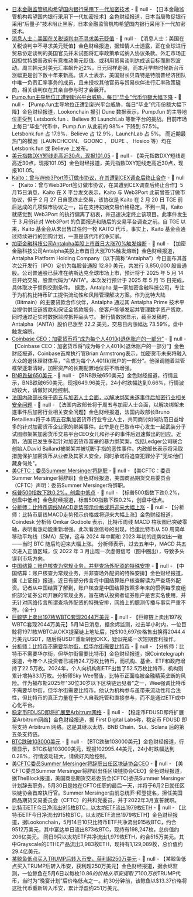 - [日本金融监管机构希望国内银行采用下一代加密技术](https://www.cls.cn/detail/2031181) - 📰 null - 【日本金融监管机构希望国内银行采用下一代加密技术】金色财经报道，日本当局敦促银行采用“后量子”技术阻止黑客，日本金融监管机构希望国内银行采用下一代加密技术。
- [消息人士：美国在关税谈判中不寻求美元贬值](https://flash.jin10.com/detail/20250515004223467800) - 📰 null - 【消息人士：美国在关税谈判中不寻求美元贬值】金色财经报道，据知情人士透露，正在全球进行贸易协定谈判的美国官员并未试图将汇率政策承诺纳入协议条款。外汇市场正因担忧特朗普政府有意推动美元贬值、或利用贸易谈判达成该目标而剧烈波动。周三韩元对美元汇率飙升近2%，日元同样走强，而本月早些时候新台币涨幅更是创下数十年来新高。该人士表示，美国财长贝森特是特朗普经济团队中唯一负责汇率事务的成员，且未授权其他官员与贸易伙伴进行汇率政策磋商，相关谈判仅在其亲自参与时才会展开。
- [Pump.fun主导地位正遭到新兴平台威胁，每日“毕业”代币份额大幅下降](https://x.com/lookonchain/status/1922690944811635038) - 📰 null - 【Pump.fun主导地位正遭到新兴平台威胁，每日“毕业”代币份额大幅下降】金色财经报道，Lookonchain 援引 Dune 数据表示，Pump.fun 的主导地位正受到 Letsbonk.fun 、Believe 和 LaunchLab 等新平台的挑战。目前市场上每日“毕业”代币中，Pump.fun 从此前的 98%+ 下降到 57.5%。Letsbonk.fun 占 17.9%、Believe 占 12.9%，LaunchLab 占 5%。 
而近期最热门的模因（LAUNCHCOIN、 GOONC 、 DUPE 、 Hosico 等）均在 Letsbonk.fun 或 Believe 上发布。
- [美元指数DXY短线走高近30点，现报101.05]() - 📰 null - 【美元指数DXY短线走高近30点，现报101.05】金色财经报道，美元指数DXY短线走高近30点，现报101.05。
- [Kaito：曾与Web3Port签订做市协议，在其遭到CEX调查后终止合作](https://x.com/KaitoAI/status/1922683429205983432) - 📰 null - 【Kaito：曾与Web3Port签订做市协议，在其遭到CEX调查后终止合作】5月15日消息，Kaito 在 X 平台发文表示，Kaito 与 Web3Port 此前曾签订做市协议，但于 2 月 27 日自愿终止交易，该协议是 Kaito 在 2 月 20 日 TGE 前后达成的几项做市协议之一，旨在支持初始交易价格稳定。不到一周，Kaito 就感觉到 Web3Port 的执行偏离了初衷，并迅速决定终止该项目。此事件发生于 3 月份针对 Web3Port 的负面报道和随后的交易平台调查之前。自 TGE 以来，Kaito 基金会从未出售过任何一枚 KAITO 代币。事实上，Kaito 基金会通过持续进行的回购计划，一直是该代币的净买家。
- [加密金融科技公司Antalpha美股上市首日大涨70%触发熔断](https://www.globenewswire.com/news-release/2025/05/14/3081124/0/en/Antalpha-Announces-Pricing-of-Initial-Public-Offering.html) - 📰 null - 【加密金融科技公司Antalpha美股上市首日大涨70%触发熔断】金色财经报道，Antalpha Platform Holding Company（以下简称“Antalpha”）今日宣布其首次公开发行（IPO）定价为每股普通股 12.80 美元，共发行 3,850,000 股普通股。公司普通股已获准在纳斯达克全球市场上市，预计将于 2025 年 5 月 14 日开始交易，股票代码为“ANTA”。本次发行预计于 2025 年 5 月 15 日完成，具体取决于惯例交割条件。 
据悉，Antalpha 是一家加密金融科技公司，专注于为机构比特币矿工提供流动性和风险管理解决方案。作为比特大陆（Bitmain）的主要贷款合作伙伴，Antalpha 通过其 Antalpha Prime 技术平台提供供应链贷款和保证金贷款服务，使客户能够发起并管理数字资产贷款，同时通过近实时数据监控抵押品头寸。 
据行情数据显示，截至发稿时，Antalpha（ANTA）股价已涨至 22.2 美元，交易日内涨幅达 73.59%，盘中触发熔断。
- [Coinbase CEO：加密货币将“成为每个人401(k)退休账户的一部分”](https://t.me/WatcherGuru/8841) - 📰 null - 【Coinbase CEO：加密货币将“成为每个人401(k)退休账户的一部分”】金色财经报道，Coinbase首席执行官Brian Armstrong表示，加密货币未来将融入大众的退休理财体系，“会成为每个人401(k)账户的一部分”。他强调随着监管框架逐渐清晰，加密资产的长期配置地位将不断增强。
- [BNB跌破650美元]() - 📰 null - 【BNB跌破650美元】金色财经报道，行情显示，BNB跌破650美元，现报649.96美元，24小时跌幅达到0.66%，行情波动较大，请做好风险控制。
- [法国内政部长将于周五与加密人士会面，以解决绑架未遂事件后加密行业相关安全问题](https://www.france24.com/en/live-news/20250514-france-summons-cryptocurrency-businesses-after-kidnappings) - 📰 null - 【法国内政部长将于周五与加密人士会面，以解决绑架未遂事件后加密行业相关安全问题】金色财经报道，法国内政部长Bruno Retailleau将于本周五召集加密货币行业专业人士，共同商讨如何防范日益增多的针对加密货币企业家的绑架事件。此举是在巴黎市中心发生一起武装分子试图绑架某加密货币交易平台CEO女儿和孙子的事件后迅速做出的回应。近期，法国已发生多起针对加密货币富豪的暴力绑架案，包括Ledger公司联合创始人David Balland被绑架并被切断手指的恶性事件。内政部长表示将采取措施保护加密货币从业者及其家人安全，同时承诺将追查犯罪分子"无论他们藏身何处"。
- [美CFTC：委员Summer Mersinger将辞职](https://flash.jin10.com/detail/20250514230530210800) - 📰 null - 【美CFTC：委员Summer Mersinger将辞职】金色财经报道，美国商品期货交易委员会（CFTC）声明：委员Summer Mersinger将辞职。
- [标普500指数下跌0.2%，创盘中低点]() - 📰 null - 【标普500指数下跌0.2%，创盘中低点】金色财经报道，标普500指数下跌0.2%，创盘中低点。
- [分析师：比特币周线MACD走势预示价格或将迎来大幅上涨](https://www.coindesk.com/markets/2025/05/14/proven-bitcoin-momentum-indicator-flashes-green-supporting-analysts-usd140k-usd200k-price-predictions) - 📰 null - 【分析师：比特币周线MACD走势预示价格或将迎来大幅上涨】金色财经报道，Coindesk 分析师 Omkar Godbole 表示，比特币周线 MACD 柱状图已突破零轴，表明看涨动能重新增强。此次看涨信号的出现，恰逢比特币从 50 周简单移动平均线（SMA）反弹，这与 2024 年中期和 2023 年初的走势如出一辙——当时 BTC 随后均迎来大幅上涨。 
分析师表示，过去五年中，MACD 共五次进入正值区域，仅 2022 年 3 月出现一次虚假信号（图中圈出），导致多头误判市场方向。
- [中国结算：账户核查为常规业务，并非查场外配资的特殊安排]() - 📰 null - 【中国结算：账户核查为常规业务，并非查场外配资的特殊安排】金色财经报道，据《上证报》报道，近日有部分传言将中国结算账户核查解读为严查场外配资。记者从中国结算了解到，账户核查是中国结算按照多年来的惯例每季度组织部分证券公司开展的常规业务，旨在确认投资者证券账户是否实名使用，并无针对网络传言所谓查场外配资的特殊安排，网络上的臆测传播与事实严重不符。(金十)
- [巨鲸链上卖出197枚WBTC套现2044万美元]() - 📰 null - 【巨鲸链上卖出197枚WBTC套现2044万美元】5月14日消息，据余烬监测，过去半小时内，一位巨鲸将197.1枚WBTC从OKX提至链上地址后，按$103,697价格售出换得2044.4万美元USDT，随后将USDT重新转回OKX，疑似完成一次短期套利操作。
- [分析师：比特币不需要华尔街，但华尔街需要比特币]() - 📰 null - 【分析师：比特币不需要华尔街，但华尔街需要比特币】金色财经报道，据Cointelegraph报道，今年个人投资者已减持24.7万枚比特币，而机构、基金、ETF和政府增持了22.5万枚。2024年，个人向机构和ETF出售了52.5万枚比特币，机构则累计增持83.1万枚。分析师Sky Wee警告，比特币正面临被金融精英垄断的风险。作为福布斯2025年"30位30岁以下区块链远见者"之一，Wee强调比特币不需要华尔街，但华尔街需要比特币。他认为机构参与虽带来流动性和合法性，但比特币的真正力量在于个人自我托管和直接参与，而不是通过ETF或中心化平台。
- [稳定币FDUSD即将扩展至Arbitrum网络](https://x.com/FDLabsHQ/status/1922654987878031657) - 📰 null - 【稳定币FDUSD即将扩展至Arbitrum网络】金色财经报道，据 First Digital Labs称，稳定币 FDUSD 即将支持 Arbitrum 网络。这是其继以太坊、BNB Chain、Sui、Solana 后的第五条支持链。
- [BTC跌破103000美元]() - 📰 null - 【BTC跌破103000美元】金色财经报道，行情显示，BTC跌破103000美元，现报102995.44美元，24小时跌幅达到0.28%，行情波动较大，请做好风险控制。
- [美CFTC委员Summer Mersinger将辞职出任区块链协会CEO]() - 📰 null - 【美CFTC委员Summer Mersinger将辞职出任区块链协会CEO】金色财经报道，据TheBlock报道，美国商品期货交易委员会(CFTC)委员Summer Mersinger计划辞去职务，5月30日是她在CFTC任职的最后一天，并将于6月2日就任区块链协会首席执行官。Summer Mersinger由前总统乔·拜登提名，担任美国商品期货交易委员会（CFTC）的共和党委员，并于2022年3月宣誓就职。
- [比特币ETF今日净流出915枚BTC，以太坊ETF流出1979枚ETH]() - 📰 null - 【比特币ETF今日净流出915枚BTC，以太坊ETF流出1979枚ETH】金色财经报道，据Lookonchain，5月14日10只比特币ETF共净流出915枚BTC，约合9512万美元，其中富达单日流出873枚BTC，现持有198,247枚，总价值约206亿美元。 
同日9只以太坊ETF共净流出1,979枚ETH，约合515万美元。其中Grayscale的ETHE产品流出3,983枚ETH，现持有1,129,089枚，总价值约29.4亿美元。
- [某鲸鱼低点买入TRUMP后转入币安，获利超250万美元](https://x.com/EmberCN/status/1922655333211947224) - 📰 null - 【某鲸鱼低点买入TRUMP后转入币安，获利超250万美元】金色财经报道，据余烬监测，一位鲸鱼在5月6日以每枚$10.86的价格从币安提取了100万枚$TRUMP代币，当时为“晚宴计划”后价格低点之一。约30分钟前，该鲸鱼以$13.37价格将这批代币重新转入币安，累计浮盈约251万美元。
